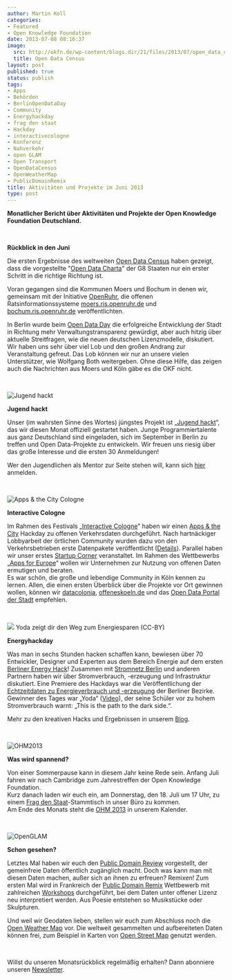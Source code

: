 ```yaml
---
author: Martin Koll
categories:
- Featured
- Open Knowledge Foundation
date: 2013-07-08 08:16:37
image:
  src: http://okfn.de/wp-content/blogs.dir/21/files/2013/07/open_data_census.jpg
  title: Open Data Census
layout: post
published: true
status: publish
tags:
- Apps
- Behörden
- BerlinOpenDataDay
- Community
- Energyhackday
- frag den staat
- Hackday
- interactivecologne
- Konferenz
- Nahverkehr
- open GLAM
- Open Transport
- OpenDataCensus
- OpenWeatherMap
- PublicDomainRemix
title: Aktivitäten und Projekte im Juni 2013
type: post
---
```


**Monatlicher Bericht über Aktivitäten und Projekte der Open Knowledge Foundation Deutschland.** 

 

**Rückblick in den Juni**

Die ersten Ergebnisse des weltweiten [Open Data Census](http://census.okfn.org/) haben gezeigt, dass die vorgestellte "[Open Data Charta](http://okfn.de/2013/06/open-is-the-new-normal-g8-mitglieder-zeichnen-open-data-charter)" der G8 Staaten nur ein erster Schritt in die richtige Richtung ist.

Voran gegangen sind die Kommunen Moers und Bochum in denen wir, gemeinsam mit der Initiative [OpenRuhr](http://openruhr.de/), die offenen Ratsinformationssysteme [moers.ris.openruhr.de](http://moers.ris.openruhr.de/) und [bochum.ris.openruhr.de](http://bochum.ris.openruhr.de/) veröffentlichten.

In Berlin wurde beim [Open Data Day](http://berlin.opendataday.de/) die erfolgreiche Entwicklung der Stadt in Richtung mehr Verwaltungstransparenz gewürdigt, aber auch hitzig über aktuelle Streitfragen, wie die neuen deutschen Lizenzmodelle, diskutiert. Wir haben uns sehr über viel Lob und den großen Andrang zur Veranstaltung gefreut. Das Lob können wir nur an unsere vielen Unterstützer, wie Wolfgang Both weitergeben. Ohne diese Hilfe, das zeigen auch die Nachrichten aus Moers und Köln gäbe es die OKF nicht. 

 

![Jugend hackt](http://okfn.de/wp-content/blogs.dir/21/files/2013/07/jugendhackt_fb.jpg)

**Jugend hackt**

Unser (im wahrsten Sinne des Wortes) jüngstes Projekt ist „[Jugend hackt](http://jugendhackt.de/)“, das wir diesen Monat offiziell gestartet haben. Junge Programmiertalente aus ganz Deutschland sind eingeladen, sich im September in Berlin zu treffen und Open Data-Projekte zu entwickeln. Wir freuen uns riesig über das große Interesse und die ersten 30 Anmeldungen!

Wer den Jugendlichen als Mentor zur Seite stehen will, kann sich [hier](https://youngrewiredstate.org/yrs-everywhere/yrs-berlin/apply/de) anmelden. 

 

![Apps & the City Cologne](http://okfn.de/wp-content/blogs.dir/21/files/2013/07/iacologne.jpg)

**Interactive Cologne**

Im Rahmen des Festivals „[Interactive Cologne](http://interactive-cologne.com/)" haben wir einen [Apps & the City](http://cologne.appsandthecity.net/) Hackday zu offenen Verkehrsdaten durchgeführt. Nach hartnäckiger Lobbyarbeit der örtlichen Community wurden dazu von den Verkehrsbetrieben erste Datenpakete veröffentlicht ([Details](http://okfn.de/2013/06/apps-the-city-cologne/)). Parallel haben wir unser erstes [Startup Corner](http://cologne.appsandthecity.net/startup/) veranstaltet. Im Rahmen des Wettbewerbs „[Apps for Europe](http://appsforeurope.eu/)“ wollen wir Unternehmen zur Nutzung von offenen Daten ermutigen und beraten.  
Es war schön, die große und lebendige Community in Köln kennen zu lernen. Allen, die einen ersten Überblick über die Projekte vor Ort gewinnen wollen, können wir [datacolonia](http://www.datacolonia.de/), [offeneskoeln.de](http://offeneskoeln.de/) und das [Open Data Portal der Stadt](http://www.offenedaten-koeln.de/) empfehlen.

 

![](https://farm4.staticflickr.com/3745/9100439330_169c84bd67_z.jpg) Yoda zeigt dir den Weg zum Energiesparen (CC-BY) 

**Energyhackday**

Was man in sechs Stunden hacken schaffen kann, bewiesen über 70 Entwickler, Designer und Experten aus dem Bereich Energie auf dem ersten [Berliner Energy Hack](http://energyhack.de/)! Zusammen mit [Stromnetz Berlin](http://www.stromnetz-berlin.de/de/index.htm) und anderen Partnern haben wir über Stromverbrauch, -erzeugung und Infrastruktur diskutiert. Eine Premiere des Hackdays war die Veröffentlichung der [Echtzeitdaten zu Energieverbrauch und -erzeugung](http://www.netzdaten-berlin.de/web/guest/suchen/-/details/web-service-last-und-erzeugung-berlin) der Berliner Bezirke. Gewinner des Tages war „Yoda“ ([Video](http://vimeo.com/68650398?t=0m52s)), der seine Schüler vor zu hohem Stromverbrauch warnt: „This is the path to the dark side.“.

Mehr zu den kreativen Hacks und Ergebnissen in unserem [Blog](http://okfn.de/2013/06/review-energy-hack-kreative-hacks-fur-die-energie-der-zukunft/).

 

![OHM2013](http://okfn.de/wp-content/blogs.dir/21/files/2013/07/OHM.jpg)

**Was wird spannend?**

Von einer Sommerpause kann in diesem Jahr keine Rede sein. Anfang Juli fahren wir nach Cambridge zum Jahrestreffen der Open Knowledge Foundation.  
Kurz danach laden wir euch ein, am Donnerstag, den 18. Juli um 17 Uhr, zu einem [Frag den Staat](https://fragdenstaat.de/)-Stammtisch in unser Büro zu kommen.  
Am Ende des Monats steht die [OHM 2013](https://ohm2013.org/site/) in unserem Kalender.

 

![OpenGLAM](http://okfn.de/wp-content/blogs.dir/21/files/2013/07/remix.jpeg)

**Schon gesehen?**

Letztes Mal haben wir euch den [Public Domain Review](http://publicdomainreview.org/) vorgestellt, der gemeinfreie Daten öffentlich zugänglich macht. Doch was kann man mit diesen Daten machen, außer sich an ihnen zu erfreuen? Remixen! Zum ersten Mal wird in Frankreich der [Public Domain Remix](http://publicdomainremix.org/) Wettbewerb mit zahlreichen [Workshops](http://openglam.org/2013/05/16/launch-of-the-public-domain-remix-contest-in-france/) durchgeführt, bei dem Daten unter offener Lizenz neu interpretiert werden. Aus Poesie entstehen so Musikstücke oder Skulpturen.

Und weil wir Geodaten lieben, stellen wir euch zum Abschluss noch die [Open Weather Map](http://openweathermap.org/) vor. Die weltweit gesammelten und aufbereiteten Daten können frei, zum Beispiel in Karten von [Open Street Map](http://openstreetmap.de/) genutzt werden.

 

Willst du unseren Monatsrückblick regelmäßig erhalten? Dann abonniere unseren [Newsletter](http://okfn.us5.list-manage.com/subscribe?u=929f1e07936386d34833e20d1&id=4ed2decd59).

 